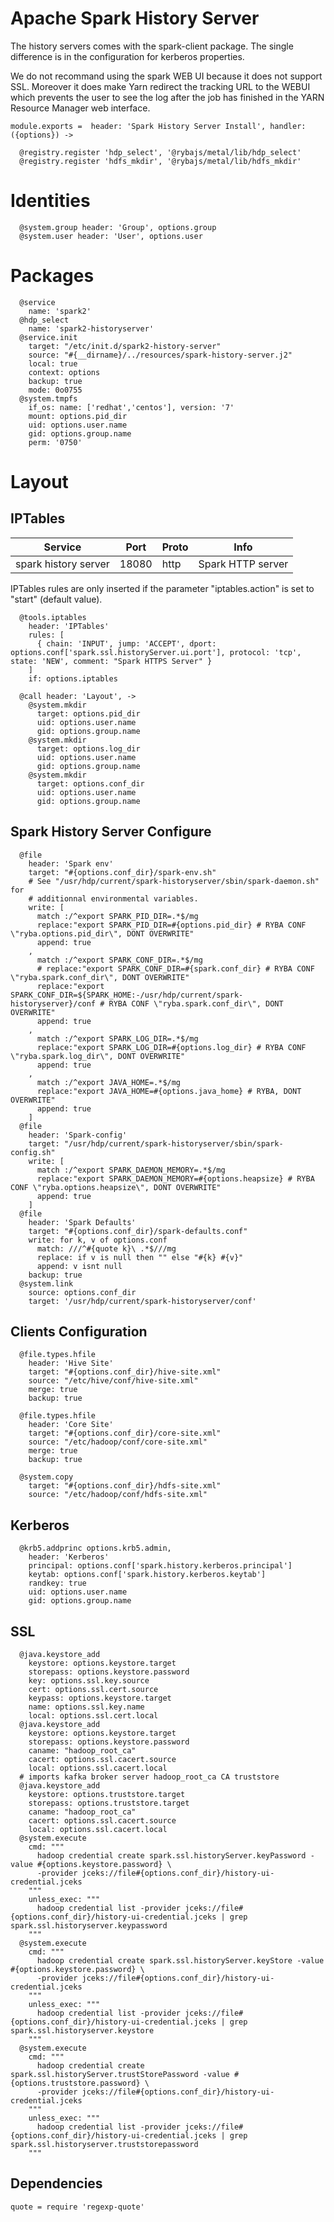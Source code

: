 
# Apache Spark History Server

The history servers comes with the spark-client package. The single difference 
is in the configuration for  kerberos properties.

We do not recommand using the spark WEB UI because it does not support SSL. 
Moreover it does make Yarn redirect the tracking URL to the WEBUI which prevents
the user to see the log after the job has finished in the YARN Resource Manager 
web interface.

    module.exports =  header: 'Spark History Server Install', handler: ({options}) ->

      @registry.register 'hdp_select', '@rybajs/metal/lib/hdp_select'
      @registry.register 'hdfs_mkdir', '@rybajs/metal/lib/hdfs_mkdir'

# Identities

      @system.group header: 'Group', options.group
      @system.user header: 'User', options.user

# Packages

      @service
        name: 'spark2'
      @hdp_select
        name: 'spark2-historyserver'
      @service.init
        target: "/etc/init.d/spark2-history-server"
        source: "#{__dirname}/../resources/spark-history-server.j2"
        local: true
        context: options
        backup: true
        mode: 0o0755
      @system.tmpfs
        if_os: name: ['redhat','centos'], version: '7'
        mount: options.pid_dir
        uid: options.user.name
        gid: options.group.name
        perm: '0750'

# Layout

## IPTables

| Service              | Port  | Proto | Info              |
|----------------------|-------|-------|-------------------|
| spark history server | 18080 | http  | Spark HTTP server |

IPTables rules are only inserted if the parameter "iptables.action" is set to
"start" (default value).

      @tools.iptables
        header: 'IPTables'
        rules: [
          { chain: 'INPUT', jump: 'ACCEPT', dport: options.conf['spark.ssl.historyServer.ui.port'], protocol: 'tcp', state: 'NEW', comment: "Spark HTTPS Server" }
        ]
        if: options.iptables

      @call header: 'Layout', ->
        @system.mkdir
          target: options.pid_dir
          uid: options.user.name
          gid: options.group.name
        @system.mkdir
          target: options.log_dir
          uid: options.user.name
          gid: options.group.name
        @system.mkdir
          target: options.conf_dir
          uid: options.user.name
          gid: options.group.name

## Spark History Server Configure

      @file
        header: 'Spark env'
        target: "#{options.conf_dir}/spark-env.sh"
        # See "/usr/hdp/current/spark-historyserver/sbin/spark-daemon.sh" for
        # additionnal environmental variables.
        write: [
          match :/^export SPARK_PID_DIR=.*$/mg
          replace:"export SPARK_PID_DIR=#{options.pid_dir} # RYBA CONF \"ryba.options.pid_dir\", DONT OVERWRITE"
          append: true
        ,
          match :/^export SPARK_CONF_DIR=.*$/mg
          # replace:"export SPARK_CONF_DIR=#{spark.conf_dir} # RYBA CONF \"ryba.spark.conf_dir\", DONT OVERWRITE"
          replace:"export SPARK_CONF_DIR=${SPARK_HOME:-/usr/hdp/current/spark-historyserver}/conf # RYBA CONF \"ryba.spark.conf_dir\", DONT OVERWRITE"
          append: true
        ,
          match :/^export SPARK_LOG_DIR=.*$/mg
          replace:"export SPARK_LOG_DIR=#{options.log_dir} # RYBA CONF \"ryba.spark.log_dir\", DONT OVERWRITE"
          append: true
        ,
          match :/^export JAVA_HOME=.*$/mg
          replace:"export JAVA_HOME=#{options.java_home} # RYBA, DONT OVERWRITE"
          append: true
        ]
      @file
        header: 'Spark-config'
        target: "/usr/hdp/current/spark-historyserver/sbin/spark-config.sh"
        write: [
          match :/^export SPARK_DAEMON_MEMORY=.*$/mg
          replace:"export SPARK_DAEMON_MEMORY=#{options.heapsize} # RYBA CONF \"ryba.options.heapsize\", DONT OVERWRITE"
          append: true
        ]
      @file
        header: 'Spark Defaults'
        target: "#{options.conf_dir}/spark-defaults.conf"
        write: for k, v of options.conf
          match: ///^#{quote k}\ .*$///mg
          replace: if v is null then "" else "#{k} #{v}"
          append: v isnt null
        backup: true
      @system.link
        source: options.conf_dir
        target: '/usr/hdp/current/spark-historyserver/conf'

## Clients Configuration

      @file.types.hfile
        header: 'Hive Site'
        target: "#{options.conf_dir}/hive-site.xml"
        source: "/etc/hive/conf/hive-site.xml"
        merge: true
        backup: true

      @file.types.hfile
        header: 'Core Site'
        target: "#{options.conf_dir}/core-site.xml"
        source: "/etc/hadoop/conf/core-site.xml"
        merge: true
        backup: true

      @system.copy
        target: "#{options.conf_dir}/hdfs-site.xml"
        source: "/etc/hadoop/conf/hdfs-site.xml"

## Kerberos

      @krb5.addprinc options.krb5.admin,
        header: 'Kerberos'
        principal: options.conf['spark.history.kerberos.principal']
        keytab: options.conf['spark.history.kerberos.keytab']
        randkey: true
        uid: options.user.name
        gid: options.group.name

## SSL

      @java.keystore_add
        keystore: options.keystore.target
        storepass: options.keystore.password
        key: options.ssl.key.source
        cert: options.ssl.cert.source
        keypass: options.keystore.target
        name: options.ssl.key.name
        local: options.ssl.cert.local
      @java.keystore_add
        keystore: options.keystore.target
        storepass: options.keystore.password
        caname: "hadoop_root_ca"
        cacert: options.ssl.cacert.source
        local: options.ssl.cacert.local
      # imports kafka broker server hadoop_root_ca CA truststore
      @java.keystore_add
        keystore: options.truststore.target
        storepass: options.truststore.target
        caname: "hadoop_root_ca"
        cacert: options.ssl.cacert.source
        local: options.ssl.cacert.local
      @system.execute
        cmd: """
          hadoop credential create spark.ssl.historyServer.keyPassword -value #{options.keystore.password} \
          -provider jceks://file#{options.conf_dir}/history-ui-credential.jceks
        """
        unless_exec: """
          hadoop credential list -provider jceks://file#{options.conf_dir}/history-ui-credential.jceks | grep spark.ssl.historyserver.keypassword
        """
      @system.execute
        cmd: """
          hadoop credential create spark.ssl.historyServer.keyStore -value #{options.keystore.password} \
          -provider jceks://file#{options.conf_dir}/history-ui-credential.jceks
        """
        unless_exec: """
          hadoop credential list -provider jceks://file#{options.conf_dir}/history-ui-credential.jceks | grep spark.ssl.historyserver.keystore
        """
      @system.execute
        cmd: """
          hadoop credential create spark.ssl.historyServer.trustStorePassword -value #{options.truststore.password} \
          -provider jceks://file#{options.conf_dir}/history-ui-credential.jceks
        """
        unless_exec: """
          hadoop credential list -provider jceks://file#{options.conf_dir}/history-ui-credential.jceks | grep spark.ssl.historyserver.truststorepassword
        """

## Dependencies

    quote = require 'regexp-quote'
